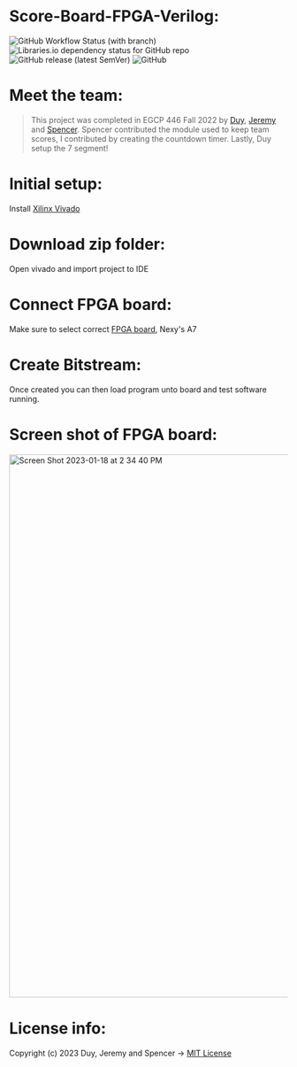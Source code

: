 # Score-Board-FPGA-Verilog:

![GitHub Workflow Status (with branch)](https://img.shields.io/github/actions/workflow/status/jge162/ScoreBoard-wTimer/verilog_review.yml)
![Libraries.io dependency status for GitHub repo](https://img.shields.io/librariesio/github/jge162/ScoreBoard-wTimer)
![GitHub release (latest SemVer)](https://img.shields.io/github/v/release/jge162/ScoreBoard-wTimer)
![GitHub](https://img.shields.io/github/license/jge162/ScoreBoard-wTimer?color=purple)

# Meet the team:

>This project was completed in EGCP 446 Fall 2022 by [Duy](https://github.com/duy301199), [Jeremy](https://github.com/jge162) and [Spencer](https://github.com/5pencerW).
Spencer contributed the module used to keep team scores, I contributed by
creating the countdown timer. Lastly, Duy setup the 7 segment!

# Initial setup:
Install [Xilinx Vivado](https://www.xilinx.com/products/design-tools/vivado.html)

# Download zip folder:
Open vivado and import project to IDE

# Connect FPGA board:
Make sure to select correct [FPGA board](https://digilent.com/shop/nexys-a7-fpga-trainer-board-recommended-for-ece-curriculum/), Nexy's A7

# Create Bitstream:
Once created you can then load program unto board and 
test software running.

# Screen shot of FPGA board: 

<img width="981" alt="Screen Shot 2023-01-18 at 2 34 40 PM" src="https://user-images.githubusercontent.com/31228460/213310150-10f8d1d6-073c-4136-9665-c977dc508e0f.png">

# License info:
Copyright (c) 2023 Duy, Jeremy and Spencer -> 
[MIT License](https://github.com/jge162/ScoreBoard-wTimer/blob/main/License/MIT%20license)
